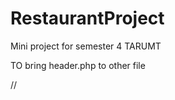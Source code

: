 # RestaurantProject
Mini project for semester 4 TARUMT

TO bring header.php to other file

//<?php  include 'header.php'?>
